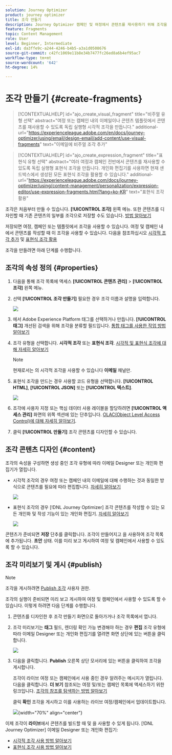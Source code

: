 ```yaml
---
solution: Journey Optimizer
product: journey optimizer
title: 조각 만들기
description: Journey Optimizer 캠페인 및 여정에서 콘텐츠를 재사용하기 위해 조각을 만드는 방법을 알아봅니다
feature: Fragments
topic: Content Management
role: User
level: Beginner, Intermediate
exl-id: da3ffe9c-a244-4246-b4b5-a3a1d0508676
source-git-commit: c42fc1069e11b8e34b7477fc26ed8a6b4ef95ac7
workflow-type: tm+mt
source-wordcount: '642'
ht-degree: 14%

---
```


# 조각 만들기 {#create-fragments}

>[!CONTEXTUALHELP]
>id="ajo_create_visual_fragment"
>title="비주얼 유형 선택"
>abstract="여정 또는 캠페인 내의 이메일이나 콘텐츠 템플릿에서 콘텐츠를 재사용할 수 있도록 독립 실행형 시각적 조각을 만듭니다."
>additional-url="https://experienceleague.adobe.com/en/docs/journey-optimizer/using/email/design-email/add-content/use-visual-fragments" text="이메일에 비주얼 조각 추가"

>[!CONTEXTUALHELP]
>id="ajo_create_expression_fragment"
>title="표현식 유형 선택"
>abstract="여러 여정과 캠페인 전반에서 콘텐츠를 재사용할 수 있도록 독립 실행형 표현식 조각을 만듭니다. 개인화 편집기를 사용하면 현재 샌드박스에서 생성된 모든 표현식 조각을 활용할 수 있습니다."
>additional-url="https://experienceleague.adobe.com/docs/journey-optimizer/using/content-management/personalization/expression-editor/use-expression-fragments.html?lang=ko-KR" text="표현식 조각 활용"

조각은 처음부터 만들 수 있습니다. **[!UICONTROL 조각]** 왼쪽 메뉴. 또한 콘텐츠를 디자인할 때 기존 콘텐츠의 일부를 조각으로 저장할 수도 있습니다. [방법 알아보기](#save-as-fragment)

저장되면 여정, 캠페인 또는 템플릿에서 조각을 사용할 수 있습니다. 여정 및 캠페인 내에서 콘텐츠를 작성할 때 이 조각을 사용할 수 있습니다. 다음을 참조하십시오 [시각적 조각 추가](../email/use-visual-fragments.md) 및 [표현식 조각 활용](../personalization/use-expression-fragments.md)

조각을 만들려면 아래 단계를 수행합니다.

## 조각의 속성 정의 {#properties}

1. 다음을 통해 조각 목록에 액세스 **[!UICONTROL 콘텐츠 관리]** > **[!UICONTROL 조각]** 왼쪽 메뉴.

1. 선택 **[!UICONTROL 조각 만들기]** 필요한 경우 조각 이름과 설명을 입력합니다.

   ![](assets/fragment-details.png)

1. 에서 Adobe Experience Platform 태그를 선택하거나 만듭니다. **[!UICONTROL 태그]** 개선된 검색을 위해 조각을 분류할 필드입니다. [통합 태그를 사용한 작업 방법 알아보기](../start/search-filter-categorize.md#tags)

1. 조각 유형을 선택합니다. **시각적 조각** 또는 **표현식 조각**. [시각적 및 표현식 조각에 대해 자세히 알아보기](../content-management/fragments.md#visual-expression)

   >[!NOTE]
   >
   >현재로서는 의 시각적 조각을 사용할 수 있습니다 **이메일** 채널만.

1. 표현식 조각을 만드는 경우 사용할 코드 유형을 선택합니다. **[!UICONTROL HTML]**, **[!UICONTROL JSON]** 또는 **[!UICONTROL 텍스트]**.

   ![](assets/fragment-expression-type.png)

1. 조각에 사용자 지정 또는 핵심 데이터 사용 레이블을 할당하려면 **[!UICONTROL 액세스 관리]** 화면의 위쪽 섹션에 있는 단추입니다. [OLAC(Object Level Access Control)에 대해 자세히 알아보기](../administration/object-based-access.md).

1. 클릭 **[!UICONTROL 만들기]** 조각 콘텐츠를 디자인할 수 있습니다.

## 조각 콘텐츠 디자인 {#content}

조각의 속성을 구성하면 생성 중인 조각 유형에 따라 이메일 Designer 또는 개인화 편집기가 열립니다.

* 시각적 조각의 경우 여정 또는 캠페인 내의 이메일에 대해 수행하는 것과 동일한 방식으로 콘텐츠를 필요에 따라 편집합니다. [자세히 알아보기](../email/get-started-email-design.md)

  ![](assets/fragment-designer.png)

* 표현식 조각의 경우 [!DNL Journey Optimizer] 조각 콘텐츠를 작성할 수 있는 모든 개인화 및 작성 기능이 있는 개인화 편집기. [자세히 알아보기](../personalization/personalization-build-expressions.md)

  ![](assets/fragment-expression-editor.png)

콘텐츠가 준비되면 **저장** 단추를 클릭합니다. 조각이 만들어지고 을 사용하여 조각 목록에 추가됩니다. **초안** 상태. 이를 미리 보고 게시하여 여정 및 캠페인에서 사용할 수 있도록 할 수 있습니다.

## 조각 미리보기 및 게시 {#publish}

>[!NOTE]
>
>조각을 게시하려면 [Publish 조각](../administration/ootb-product-profiles.md#content-library-manager) 사용자 권한.

조각의 실행이 준비되면 미리 보고 게시하여 여정 및 캠페인에서 사용할 수 있도록 할 수 있습니다. 이렇게 하려면 다음 단계를 수행합니다.

1. 콘텐츠를 디자인한 후 조각 만들기 화면으로 돌아가거나 조각 목록에서 엽니다.

1. 조각 미리보기는 **태그** 필드, 렌더링 확인 가능 변경해야 하는 경우 **편집** 조각 유형에 따라 이메일 Designer 또는 개인화 편집기를 열려면 화면 상단에 있는 버튼을 클릭합니다.

   ![](assets/fragment-preview.png)

1. 다음을 클릭합니다. **Publish** 오른쪽 상단 모서리에 있는 버튼을 클릭하여 조각을 게시합니다.

   조각이 라이브 여정 또는 캠페인에서 사용 중인 경우 알려주는 메시지가 열립니다. 다음을 클릭합니다. **더 보기** 참조되는 여정 및/또는 캠페인 목록에 액세스하기 위한 링크입니다. [조각의 참조를 탐색하는 방법 알아보기](../content-management/manage-fragments.md#explore-references)

   클릭 **확인** 조각을 게시하고 이를 사용하는 라이브 여정/캠페인에서 업데이트합니다.

   ![](assets/fragment-publish.png){width="70%" align="center"}

이제 조각이 **라이브**&#x200B;에서 콘텐츠를 빌드할 때 및 을 사용할 수 있게 됩니다. [!DNL Journey Optimizer] 이메일 Designer 또는 개인화 편집기:

* [시각적 조각 사용 방법 알아보기](../email/use-visual-fragments.md)
* [표현식 조각 사용 방법 알아보기](../personalization/use-expression-fragments.md)

